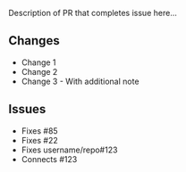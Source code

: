 Description of PR that completes issue here...

## Changes

- Change 1
- Change 2
- Change 3 - With additional note

## Issues
 - Fixes #85
 - Fixes #22
 - Fixes username/repo#123
 - Connects #123
